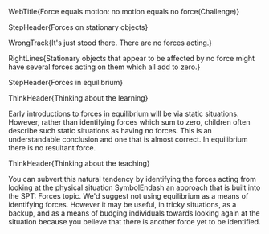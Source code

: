 WebTitle{Force equals motion: no motion equals no force(Challenge)}

StepHeader{Forces on stationary objects}

WrongTrack{It&apos;s just stood there. There are no forces acting.}

RightLines{Stationary objects that appear to be affected by no force might have several forces acting on them which all add to zero.}

StepHeader{Forces in equilibrium}

ThinkHeader{Thinking about the learning}

Early introductions to forces in equilibrium will be via static situations. However, rather than identifying forces which sum to zero, children often describe such static situations as having no forces. This is an understandable conclusion and one that is almost correct. In equilibrium there is no resultant force.

ThinkHeader{Thinking about the teaching}

You can subvert this natural tendency by identifying the forces acting from looking at the physical situation SymbolEndash an approach that is built into the SPT: Forces topic. We&apos;d suggest not using equilibrium as a means of identifying forces. However it may be useful, in tricky situations, as a backup, and as a means of budging individuals towards looking again at the situation because you believe that there is another force yet to be identified.

